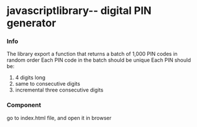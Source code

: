 # javascriptlibrary-- digital PIN generator
### Info
The library export a function that returns a batch of 1,000 PIN codes in random order
Each PIN code in the batch should be unique
Each PIN should be:
1. 4 digits long
2. same to consecutive digits 
3. incremental three consecutive digits 

### Component

go to index.html file, and open it in browser







